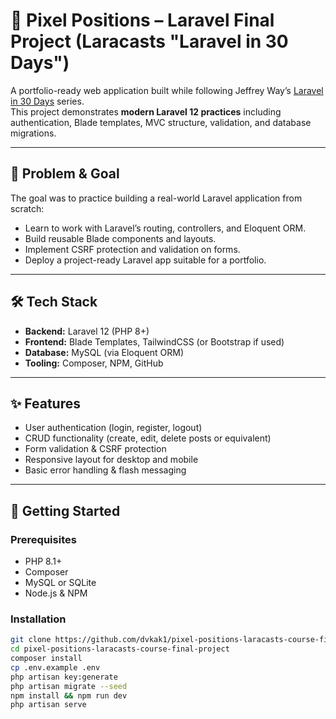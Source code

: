 # 🎨 Pixel Positions – Laravel Final Project (Laracasts "Laravel in 30 Days")

A portfolio-ready web application built while following Jeffrey Way’s [Laravel in 30 Days](https://www.youtube.com/watch?v=SqTdHCTWqks) series.  
This project demonstrates **modern Laravel 12 practices** including authentication, Blade templates, MVC structure, validation, and database migrations.

---

## 📌 Problem & Goal
The goal was to practice building a real-world Laravel application from scratch:
- Learn to work with Laravel’s routing, controllers, and Eloquent ORM.
- Build reusable Blade components and layouts.
- Implement CSRF protection and validation on forms.
- Deploy a project-ready Laravel app suitable for a portfolio.

---

## 🛠️ Tech Stack
- **Backend:** Laravel 12 (PHP 8+)
- **Frontend:** Blade Templates, TailwindCSS (or Bootstrap if used)
- **Database:** MySQL (via Eloquent ORM)
- **Tooling:** Composer, NPM, GitHub

---

## ✨ Features
- User authentication (login, register, logout)
- CRUD functionality (create, edit, delete posts or equivalent)
- Form validation & CSRF protection
- Responsive layout for desktop and mobile
- Basic error handling & flash messaging

---

## 🚀 Getting Started
### Prerequisites
- PHP 8.1+  
- Composer  
- MySQL or SQLite  
- Node.js & NPM  

### Installation
```bash
git clone https://github.com/dvkak1/pixel-positions-laracasts-course-final-project.git
cd pixel-positions-laracasts-course-final-project
composer install
cp .env.example .env
php artisan key:generate
php artisan migrate --seed
npm install && npm run dev
php artisan serve
